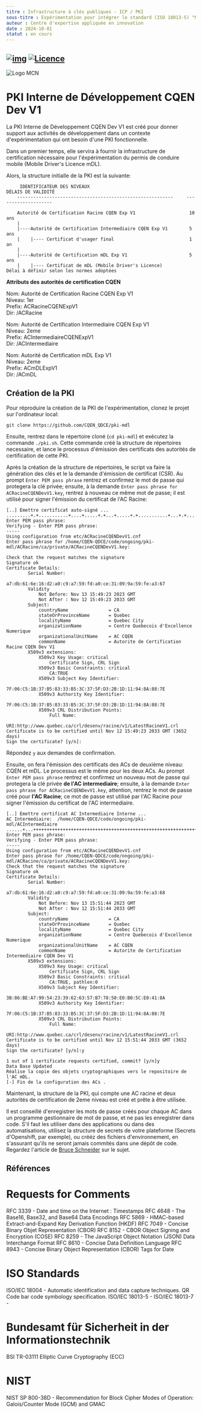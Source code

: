 ```yaml
---
titre : Infrastructure à clés publiques - ICP / PKI
sous-titre : Expérimentation pour intégrer le standard (ISO 18013-5) "Mobile driver's license" ou "mDL" aux attestations vérifiables.
auteur : Centre d'expertise appliquée en innovation
date : 2024-10-01
statut : en cours
---
```


<!-- ENTETE -->
[![img](https://img.shields.io/badge/Lifecycle-Experimental-339999)](https://www.quebec.ca/gouv/politiques-orientations/vitrine-numeriqc/accompagnement-des-organismes-publics/demarche-conception-services-numeriques)
[![Licence](https://img.shields.io/badge/Licence-LiLiQ--P-blue)](../LICENCE)
---
![Logo MCN](https://github.com/CQEN-QDCE/.github/blob/main/images/mcn.png)
<!-- FIN ENTETE -->

# PKI Interne de Développement CQEN Dev V1

La PKI Interne de Développement CQEN Dev V1 est créé pour donner support aux activités 
de développement dans un contexte d'expérimentation qui ont besoin d'une PKI fonctionnelle. 

Dans un premier temps, elle servira à fournir la infrastructure de certification nécessaire
pour l'éxpérimentation du permis de conduire mobile (Mobile Driver's Licence mDL).  

Alors, la structure initialle de la PKI est la suivante: 

```
     IDENTIFICATEUR DES NIVEAUX                                     DÉLAIS DE VALIDITÉ
    ----------------------------------------------------------     --------------------
    
    Autorité de Certification Racine CQEN Exp V1                    10 ans
    |
    |----Autorité de Certification Intermediaire CQEN Exp V1        5 ans
    |    |---- Certificat d'usager final                            1 an
    |
    |----Autorité de Certification mDL Exp V1                       5 ans
    |    |---- Certificat de mDL (Mobile Driver's Licence)          Délai à définir selon les normes adoptées          
```


**Attributs des autorités de certification CQEN** 

Nom: Autorité de Certification Racine CQEN Exp V1   
Niveau: 1er  
Prefix: ACRacineCQENExpV1  
Dir: /ACRacine  

Nom: Autorité de Certification Intermediaire CQEN Exp V1   
Niveau: 2eme  
Prefix: ACIntermediaireCQENExpV1  
Dir: /ACIntermediaire  

Nom: Autorité de Certification mDL Exp V1  
Niveau: 2eme  
Prefix: ACmDLExpV1  
Dir: /ACmDL  


## Création de la PKI 

Pour réproduire la création de la PKI de l'expérimentation, clonez le projet sur l'ordinateur local: 

```
git clone https://github.com/CQEN_QDCE/pki-mdl
``` 

Ensuite, rentrez dans le répertoire cloné (`cd pki-mdl`) et exécutez la commande `./pki.sh`. Cette commande créé la structure de répertoires necessaire, et lance le processus 
d'émission des certificats des autorités de certification de cette PKI. 

Après la création de la structure de répertoires, le script va faire la génération des clés et le la demande d'émission de 
certificat (CSR). Au prompt `Enter PEM pass phrase` rentrez et confirmez le mot de passe qui protegera la clé privée; ensuite, à la demande
`Enter pass phrase for ACRacineCQENDevV1.key`, rentrez à nouveau ce même mot de passe; il est utilisé pour signer l'émission 
du certificat de l'AC Racine:  

```
[..] Émettre certificat auto-signé ...
.........+.+...........+....+.....+.+...+.....+.+...........+...+.+......+.........+.....+.............+....................+.+.....+.......+...+..........................+.+...+...........+.+........+......+................+..+.+.........+.....+...+...+....+...+..+.+..+....+.........+...............+..+.......+++++++++++++++++++++++++++++++++++++++++++++++++++++++++++++++++*..........+.....+.......+..+............+.+...+...........+.+......+...+...........+...+......+.........+.......+......+........+......+...+.+.........+........+++++++++++++++++++++++++++++++++++++++++++++++++++++++++++++++++
Enter PEM pass phrase:
Verifying - Enter PEM pass phrase:
-----
Using configuration from etc/ACRacineCQENDevV1.cnf
Enter pass phrase for /home/CQEN-QDCE/code/ongoing/pki-mdl/ACRacine/ca/private/ACRacineCQENDevV1.key:

Check that the request matches the signature
Signature ok
Certificate Details:
        Serial Number:
            a7:db:61:6e:16:d2:a0:c9:a7:59:fd:a0:ce:31:09:9a:59:fe:a3:67
        Validity
            Not Before: Nov 13 15:49:23 2023 GMT
            Not After : Nov 12 15:49:23 2033 GMT
        Subject:
            countryName               = CA
            stateOrProvinceName       = Quebec
            localityName              = Quebec City
            organizationName          = Centre Quebecois d'Excellence Numerique
            organizationalUnitName    = AC CQEN
            commonName                = Autorite de Certification Racine CQEN Dev V1
        X509v3 extensions:
            X509v3 Key Usage: critical
                Certificate Sign, CRL Sign
            X509v3 Basic Constraints: critical
                CA:TRUE
            X509v3 Subject Key Identifier: 
                7F:06:C5:1B:37:B5:83:33:B5:3C:37:5F:D3:2B:1D:11:94:8A:88:7E
            X509v3 Authority Key Identifier: 
                7F:06:C5:1B:37:B5:83:33:B5:3C:37:5F:D3:2B:1D:11:94:8A:88:7E
            X509v3 CRL Distribution Points: 
                Full Name:
                  URI:http://www.quebec.ca/crl/desenv/racine/v1/LatestRacineV1.crl
Certificate is to be certified until Nov 12 15:49:23 2033 GMT (3652 days)
Sign the certificate? [y/n]:
``` 

Répondez `y` aux demandes de confirmation. 

Ensuite, on fera l'émission des certificats des ACs de deuxième niveau: CQEN et mDL. Le processus est le même 
pour les deux ACs.  Au prompt `Enter PEM pass phrase` rentrez et confirmez un nouveau mot de passe qui protegera la clé
privée **de l'AC intermediaire**; ensuite, à la demande `Enter pass phrase for ACRacineCQENDevV1.key`, attention, rentrez le mot de 
passe créé pour **l'AC Racine**; ce mot de passe est utilisé par l'AC Racine pour signer l'émission du certificat de l'AC intermediaire.  

```
[..] Émettre certificat AC Intermediaire Interne ...
AC Intermediaire:  /home/CQEN-QDCE/code/ongoing/pki-mdl/ACIntermediaire
......+...+++++++++++++++++++++++++++++++++++++++++++++++++++++++++++++++++*.....+....+..+++++++++++++++++++++++++++++++++++++++++++++++++++++++++++++++++*.+..+.......+.....+......+..................+.........+.............+..+.+......+.....+........+.......+........+..........+...+..............+.+......+........+............+......+..........+...+..+.........+....+......+...+........+...+.+.....+.+.........+...........+....+......+..+............+....+..+..........+..+..........+..+..........+......+...+.....+................+.....+...+.+..+.........+......+.........+....+++++++++++++++++++++++++++++++++++++++++++++++++++++++++++++++++
Enter PEM pass phrase:
Verifying - Enter PEM pass phrase:
-----
Using configuration from etc/ACRacineCQENDevV1.cnf
Enter pass phrase for /home/CQEN-QDCE/code/ongoing/pki-mdl/ACRacine/ca/private/ACRacineCQENDevV1.key:
Check that the request matches the signature
Signature ok
Certificate Details:
        Serial Number:
            a7:db:61:6e:16:d2:a0:c9:a7:59:fd:a0:ce:31:09:9a:59:fe:a3:68
        Validity
            Not Before: Nov 13 15:51:44 2023 GMT
            Not After : Nov 12 15:51:44 2033 GMT
        Subject:
            countryName               = CA
            stateOrProvinceName       = Quebec
            localityName              = Quebec City
            organizationName          = Centre Quebecois d'Excellence Numerique
            organizationalUnitName    = AC CQEN
            commonName                = Autorite de Certification Intermediaire CQEN Dev V1
        X509v3 extensions:
            X509v3 Key Usage: critical
                Certificate Sign, CRL Sign
            X509v3 Basic Constraints: critical
                CA:TRUE, pathlen:0
            X509v3 Subject Key Identifier: 
                3B:86:BE:A7:99:54:23:39:62:63:57:B7:78:50:E0:B0:5C:E0:41:8A
            X509v3 Authority Key Identifier: 
                7F:06:C5:1B:37:B5:83:33:B5:3C:37:5F:D3:2B:1D:11:94:8A:88:7E
            X509v3 CRL Distribution Points: 
                Full Name:
                  URI:http://www.quebec.ca/crl/desenv/racine/v1/LatestRacineV1.crl
Certificate is to be certified until Nov 12 15:51:44 2033 GMT (3652 days)
Sign the certificate? [y/n]:y

1 out of 1 certificate requests certified, commit? [y/n]y
Data Base Updated
Réalise la copie des objets cryptographiques vers le repositoire de l'AC mDL.
[-] Fin de la configuration des ACs .
``` 

Maintenant, la structure de la PKI, qui compte une AC racine et deux autorités de certification de 2eme niveau est créé 
et prête à être utilisée. 

Il est conseillé d'enregistrer les mots de passe créés pour chaque AC dans un programme gestionnaire de mot de passe, et 
ne pas les enregistrer dans code. S'il faut les utiliser dans des applications ou dans des automatisations, utilisez la 
structure de secrets de votre plateforme (Secrets d'Openshift, par exemple), ou crééz des fichiers d'environnement, en 
s'assurant qu'ils ne seront jamais commités dans une dépôt de code. Regardez l'article de [Bruce Schneider](01) sur le sujet. 

[01]: https://www.schneier.com/blog/archives/2005/06/write_down_your.html "Write down you passwords"

## Références 

**Requests for Comments** 
======================
RFC 3339 - Date and time on the Internet : Timestamps 
RFC 4648 - The Base16, Base32, and Base64 Data Encodings
RFC 5869 - HMAC-based Extract-and-Expand Key Derivation Function (HKDF)
RFC 7049 - Concise Binary Objet Representation (CBOR)
RFC 8152 - CBOR Object Signing and Encryption (COSE)
RFC 8259 - The JavaScript Object Notation (JSON) Data Interchange Format
RFC 8610 - Concise Data Definition Language
RFC 8943 - Concise Binary Object Representation (CBOR) Tags for Date 

**ISO Standards**
==============
ISO/IEC 18004   - Automatic identification and data capture techniques. QR Code bar code symbology specification. 
ISO/IEC 18013-5 - 
ISO/IEC 18013-7 - 

**Bundesamt für Sicherheit in der Informationstechnik**
===================================================  
BSI TR-03111 Elliptic Curve Cryptography (ECC)


**NIST**
=========
NIST SP 800-38D - Recommendation for Block Cipher Modes of Operation: Galois/Counter Mode (GCM) and GMAC

